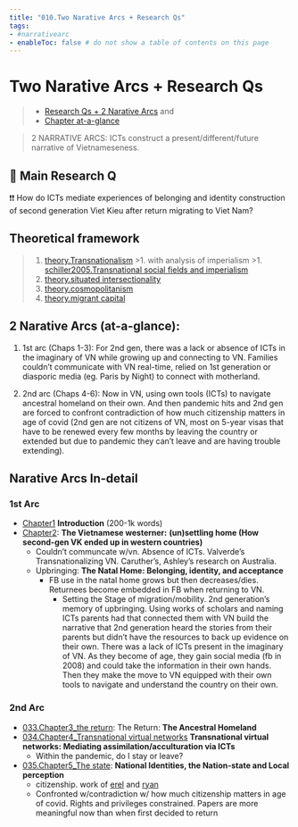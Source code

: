 ```yaml
---
title: "010.Two Narative Arcs + Research Qs"
tags: 
- #narrativearc  
- enableToc: false # do not show a table of contents on this page
---
```


# Two Narative Arcs + Research Qs
> - [Research Qs + 2 Narative Arcs](000.Chapters/010.Two%20Narative%20Arcs%20+%20Research%20Qs.md) and
> - [Chapter at-a-glance](000.Chapters/030.Chapters%20at-a-glance.md)

> 2 NARRATIVE ARCS: ICTs construct a present/different/future narrative of Vietnameseness.

## 🌊 **Main Research Q**
❗️❗️ How do ICTs mediate experiences of belonging and identity construction of second generation Viet Kieu after return migrating to Viet Nam? 

## **Theoretical framework** 
>1. [theory.Transnationalism](008.Theories%20and%20Concepts/theory.Transnationalism.md)
	>1. with analysis of imperialism
		>1. [schiller2005.Transnational social fields and imperialism](002.Literature%20Notes/schiller2005.Transnational%20social%20fields%20and%20imperialism.md)
>2. [theory.situated intersectionality](008.Theories%20and%20Concepts/theory.situated%20intersectionality.md)
>3. [theory.cosmopolitanism](008.Theories%20and%20Concepts/theory.cosmopolitanism.md)
>4. [theory.migrant capital](008.Theories%20and%20Concepts/theory.migrant%20capital.md)

## 2 Narative Arcs (at-a-glance):

1. 1st arc (Chaps 1-3): For 2nd gen, there was a lack or absence of ICTs in the imaginary of VN while growing up and connecting to VN. Families couldn’t communicate with VN real-time, relied on 1st generation or diasporic media (eg. Paris by Night) to connect with motherland.

2. 2nd arc (Chaps 4-6): Now in VN, using own tools (ICTs) to navigate ancestral homeland on their own. And then pandemic hits and 2nd gen are forced to confront contradiction of how much citizenship matters in age of covid (2nd gen are not citizens of VN, most on 5-year visas that have to be renewed every few months by leaving the country or extended but due to pandemic they can’t leave and are having trouble extending).

## Narative Arcs In-detail
### **1st Arc**
* [Chapter1](000.Chapters/031.Chapter1_intro.md) **Introduction** (200-1k words) 
* [Chapter2](000.Chapters/032.Chapter2_westerners.md): **The Vietnamese westerner:** **(un)settling home (How second-gen VK ended up in western countries)**
	* Couldn’t communcate w/vn. Absence of ICTs. Valverde’s Transnationalizing VN. Caruther’s, Ashley’s research on Australia.
	* Upbringing: **The Natal Home: Belonging, identity, and acceptance** 
		* FB use in the natal home grows but then decreases/dies. Returnees become embedded in FB when returning to VN. 
			* Setting the Stage of migration/mobility. 2nd generation’s memory of upbringing. Using works of scholars and naming ICTs parents had that connected them with VN build the narrative that 2nd generation heard the stories from their parents but didn’t have the resources to back up evidence on their own. There was a lack of ICTs present in the imaginary of VN. As they become of age, they gain social media (fb in 2008) and could take the information in their own hands. Then they make the move to VN equipped with their own tools to navigate and understand the country on their own.

### **2nd Arc**
* [033.Chapter3_the return](000.Chapters/033.Chapter3_the%20return.md): The Return: **The Ancestral Homeland**
* [034.Chapter4_Transnational virtual networks](000.Chapters/034.Chapter4_Transnational%20virtual%20networks.md) **Transnational virtual networks: Mediating assimilation/acculturation via ICTs**
	* Within the pandemic, do I stay or leave?
* [035.Chapter5_The state](000.Chapters/035.Chapter5_The%20state.md): **National Identities, the Nation-state and Local perception**
	* citizenship. work of [erel](005.Authors/erel.md) and [ryan](005.Authors/ryan.md)
	* Confronted w/contradiction w/ how much citizenship matters in age of covid. Rights and privileges constrained. Papers are more meaningful now than when first decided to return

